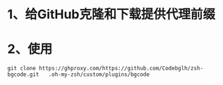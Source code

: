 # 1、给GitHub克隆和下载提供代理前缀

# 2、使用
```
git clone https://ghproxy.com/https://github.com/Codebglh/zsh-bgcode.git   .oh-my-zsh/custom/plugins/bgcode
```